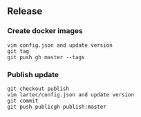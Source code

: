 ## Release

### Create docker images

    vim config.json and update version
    git tag
    git push gh master --tags

### Publish update

    git checkout publish
    vim lartec/config.json and update version
    git commit
    git push publicgh publish:master
